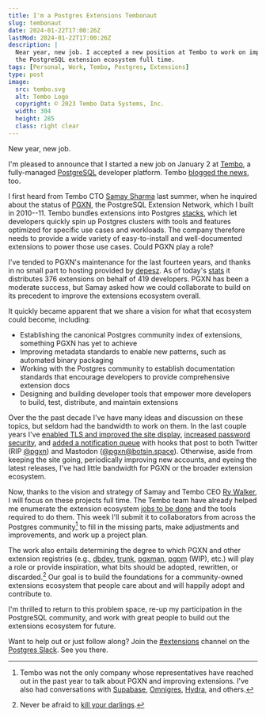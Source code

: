```yaml
---
title: I'm a Postgres Extensions Tembonaut
slug: tembonaut
date: 2024-01-22T17:00:26Z
lastMod: 2024-01-22T17:00:26Z
description: |
  Near year, new job. I accepted a new position at Tembo to work on improving
  the PostgreSQL extension ecosystem full time.
tags: [Personal, Work, Tembo, Postgres, Extensions]
type: post
image:
  src: tembo.svg
  alt: Tembo Logo
  copyright: ©️ 2023 Tembo Data Systems, Inc.
  width: 304
  height: 285
  class: right clear
---
```


New year, new job.

I'm pleased to announce that I started a new job on January 2 at [Tembo], a
fully-managed [PostgreSQL] developer platform. Tembo [blogged the news], too.

I first heard from Tembo CTO [Samay Sharma] last summer, when he inquired about
the status of [PGXN], the PostgreSQL Extension Network, which I built in
2010--11. Tembo bundles extensions into Postgres [stacks], which let developers
quickly spin up Postgres clusters with tools and features optimized for specific
use cases and workloads. The company therefore needs to provide a wide variety
of easy-to-install and well-documented extensions to power those use cases.
Could PGXN play a role?

I've tended to PGXN's maintenance for the last fourteen years, and thanks in no
small part to hosting provided by [depesz]. As of today's [stats] it distributes
376 extensions on behalf of 419 developers. PGXN has been a moderate success,
but Samay asked how we could collaborate to build on its precedent to improve
the extensions ecosystem overall.

It quickly became apparent that we share a vision for what that ecosystem could
become, including:

*   Establishing the canonical Postgres community index of extensions, something
    PGXN has yet to achieve
*   Improving metadata standards to enable new patterns, such as automated binary
    packaging
*   Working with the Postgres community to establish documentation standards
    that encourage developers to provide comprehensive extension docs
*   Designing and building developer tools that empower more developers to
    build, test, distribute, and maintain extensions

Over the the past decade I've have many ideas and discussion on these topics,
but seldom had the bandwidth to work on them. In the last couple years I've
[enabled TLS and improved the site display], [increased password security], and
[added a notification queue] with hooks that post to both Twitter (RIP [@pgxn])
and Mastodon ([@pgxn@botsin.space]). Otherwise, aside from keeping the site
going, periodically improving new accounts, and eyeing the latest releases, I've
had little bandwidth for PGXN or the broader extension ecosystem.

Now, thanks to the vision and strategy of Samay and Tembo CEO [Ry Walker], I
will focus on these projects full time. The Tembo team have already helped me
enumerate the extension ecosystem [jobs to be done] and the tools required to do
them. This week I'll submit it to collaborators from across the Postgres
community[^others] to fill in the missing parts, make adjustments and
improvements, and work up a project plan.

The work also entails determining the degree to which PGXN and other extension
registries (e.g., [dbdev], [trunk], [pgxman], [pgpm][] (WIP), etc.) will play a
role or provide inspiration, what bits should be adopted, rewritten, or
discarded.[^darlings] Our goal is to build the foundations for a community-owned
extensions ecosystem that people care about and will happily adopt and
contribute to.

I'm thrilled to return to this problem space, re-up my participation in the
PostgreSQL community, and work with great people to build out the extensions
ecosystem for future.

Want to help out or just follow along? Join the [#extensions] channel on the
[Postgres Slack]. See you there.

  [^others]: Tembo was not the only company whose representatives have reached
    out in the past year to talk about PGXN and improving extensions. I've also
    had conversations with [Supabase], [Omnigres], [Hydra], and others.

  [^darlings]: Never be afraid to [kill your darlings].

  [Tembo]: https://tembo.io/ "Tembo: Goodbye Database Sprawl, Hello Postgres"
  [PostgreSQL]: https://www.postgresql.org
    "PostgreSQL: The world's most advanced open source database"
  [blogged the news]: https://tembo.io/blog/welcoming-david-wheeler
    "PGXN Creator David Wheeler Joins Tembo to Strengthen the Postgres Extension Ecosystem"
  [Samay Sharma]: https://www.linkedin.com/in/samay-sharma-b6465122
    "Samay Sharma - Chief Technology Officer - Tembo | LinkedIn"
  [PGXN]: https://pgxn.org/ "The PostgreSQL Extension Network"
  [stacks]: https://tembo.io/docs/category/tembo-stacks/
    "Tembo Docs: Tembo Stacks"
  [depesz]: https://www.depesz.com "select * from depesz;"
  [stats]: https://pgxn.org/about/ "About PGXN"
  [enabled TLS and improved the site display]: https://blog.pgxn.org/post/651216661677064192/a-few-belated-pgxn-updates
    "PGXN Blog: “A Few Belated PGXN Updates”"
  [increased password security]: https://blog.pgxn.org/post/655912318549606400/password-storage-update
    "PGXN Blog: “Password Storage Update”"
  [added a notification queue]: https://blog.pgxn.org/post/709635160523620352/hello-mastodon
    "PGXN Blog: “Hello Mastodon 🐘”"
  [@pgxn]: https://twitter.com/pgxn/ "PGXN on Twitter"
  [@pgxn@botsin.space]: https://botsin.space/@pgxn
    "PGXN on Mastodon"
  [Ry Walker]: https://www.linkedin.com/in/rywalker "Ry Walker - Tembo, Inc. |
    LinkedIn"
  [jobs to be done]: https://strategyn.com/jobs-to-be-done/jobs-to-be-done-theory/
    "Fundamentals of Jobs-to-be-Done Theory"
  [#extensions]: https://postgresteam.slack.com/archives/C056ZA93H1A
    "Postgres Slack/#extensions: Extensions and extension-related accessories"
  [Postgres Slack]: https://pgtreats.info/slack-invite
    "Join the Postgres Slack"
  [pgxman]: https://pgxman.com/ "npm for PostgreSQL"
  [dbdev]: https://database.dev "The Database Package Manager"
  [pgpm]: http://www.postgres.pm
  [trunk]: https://pgt.dev "Trunk — A Postgres Extension Registry"
  [Supabase]: https://supabase.com "Supabase | The Open Source Firebase Alternative"
  [Omnigres]: https://omnigres.com "Omnigres: Postgres as a Platform"
  [Hydra]: https://www.hydra.so "Hydra - Fast Postgres Analytics ++"
  [kill your darlings]: https://www.masterclass.com/articles/what-does-it-mean-to-kill-your-darlings
    "MasterClass: “What Does It Mean to Kill Your Darlings?”"
